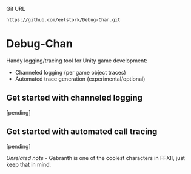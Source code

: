 Git URL
```
https://github.com/eelstork/Debug-Chan.git
```

# Debug-Chan

Handy logging/tracing tool for Unity game development:

- Channeled logging (per game object traces)
- Automated trace generation (experimental/optional)

## Get started with channeled logging

[pending]

## Get started with automated call tracing

[pending]

*Unrelated note* - Gabranth is one of the coolest characters in FFXII, just keep that in mind.

